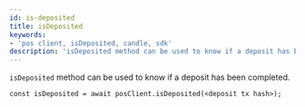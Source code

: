 ```yaml
---
id: is-deposited
title: isDeposited
keywords: 
- 'pos client, isDeposited, candle, sdk'
description: 'isDeposited method can be used to know if a deposit has been completed.'
---
```


`isDeposited` method can be used to know if a deposit has been completed.

```
const isDeposited = await posClient.isDeposited(<deposit tx hash>);
```
